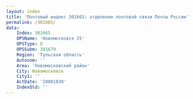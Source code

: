 ```yaml
---
layout: index
title: 'Почтовый индекс 301665: отделение почтовой связи Почты России'
permalink: /301665/
data:
    Index: 301665
    OPSName: 'Новомосковск 15'
    OPSType: О
    OPSSubm: 301679
    Region: 'Тульская область'
    Autonom: ''
    Area: 'Новомосковский район'
    City: Новомосковск
    City1: ''
    ActDate: '20001030'
    IndexOld: ''
---
```

